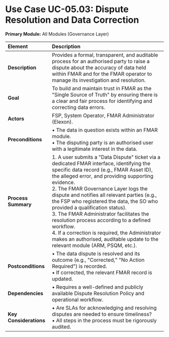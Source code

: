 # Use Case UC-05.03: Dispute Resolution and Data Correction
**Primary Module:** All Modules (Governance Layer)

| Element             | Description                                                                                                                                                                                                                          |
| :------------------ | :---------------------------------------------------------------------------------------------------------------------------------------------------------------------------------------------------------------------------------- |
| **Description**     | Provides a formal, transparent, and auditable process for an authorised party to raise a dispute about the accuracy of data held within FMAR and for the FMAR operator to manage its investigation and resolution.                          |
| **Goal**            | To build and maintain trust in FMAR as the "Single Source of Truth" by ensuring there is a clear and fair process for identifying and correcting data errors.                                                                         |
| **Actors**          | FSP, System Operator, FMAR Administrator (Elexon).                                                                                                                                                                                     |
| **Preconditions**   | • The data in question exists within an FMAR module. <br> • The disputing party is an authorised user with a legitimate interest in the data.                                                                                          |
| **Process Summary** | 1. A user submits a "Data Dispute" ticket via a dedicated FMAR interface, identifying the specific data record (e.g., FMAR Asset ID), the alleged error, and providing supporting evidence. <br> 2. The FMAR Governance Layer logs the dispute and notifies all relevant parties (e.g., the FSP who registered the data, the SO who provided a qualification status). <br> 3. The FMAR Administrator facilitates the resolution process according to a defined workflow. <br> 4. If a correction is required, the Administrator makes an authorised, auditable update to the relevant module (ARM, PSQM, etc.). |
| **Postconditions**  | • The data dispute is resolved and its outcome (e.g., "Corrected," "No Action Required") is recorded. <br> • If corrected, the relevant FMAR record is updated. |
| **Dependencies**    | • Requires a well-defined and publicly available Dispute Resolution Policy and operational workflow. |
| **Key Considerations** | • Are SLAs for acknowledging and resolving disputes are needed to ensure timeliness? <br> • All steps in the process must be rigorously audited. |
